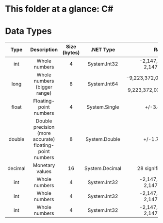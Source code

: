 # This folder at a glance: C#

# Data Types
| Type | Description | Size (bytes) | .NET Type | Range
| :---: | :---: | :---: | :---: | :---: 
| int | Whole numbers | 4 | System.Int32 | -2,147,483,648 to 2,147,483,647
| long | Whole numbers (bigger range) | 8 | System.Int64 | -9,223,372,036,854,775,808 to 9,223,372,036,854,775,807
| float | Floating-point numbers | 4 | System.Single | +/-3.4x10^38
| double | Double precision (more accurate) floating-point numbers | 8 | System.Double | +/-1.7x10^308
| decimal | Monetary values | 16 | System.Decimal | 28 significant figures
| int | Whole numbers | 4 | System.Int32 | -2,147,483,648 to 2,147,483,647
| int | Whole numbers | 4 | System.Int32 | -2,147,483,648 to 2,147,483,647
| int | Whole numbers | 4 | System.Int32 | -2,147,483,648 to 2,147,483,647
